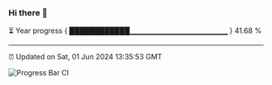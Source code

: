 ### Hi there 👋

⏳ Year progress { ████████████▁▁▁▁▁▁▁▁▁▁▁▁▁▁▁▁▁▁ } 41.68 %

---

⏰ Updated on Sat, 01 Jun 2024 13:35:53 GMT

![Progress Bar CI](https://github.com/IshwaranRudhara/GIT-ACTION/workflows/Progress%20Bar%20CI/badge.svg)

